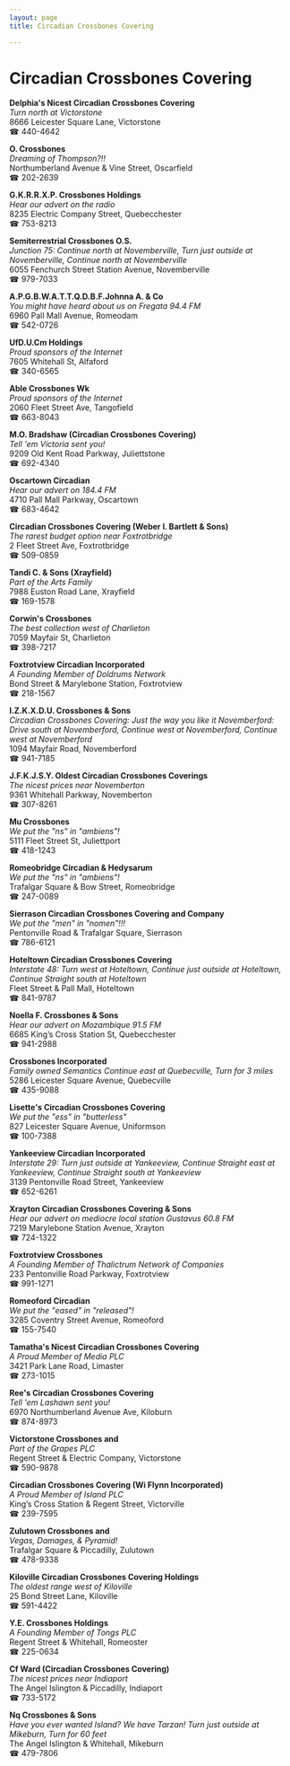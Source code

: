 ```yaml
---
layout: page 
title: Circadian Crossbones Covering

---
```



# Circadian Crossbones Covering


 **Delphia's Nicest Circadian Crossbones Covering**  
_Turn north at Victorstone_  
8666 Leicester Square Lane, Victorstone  
☎ 440-4642

**O. Crossbones**  
_Dreaming of Thompson?!!_  
Northumberland Avenue & Vine Street, Oscarfield  
☎ 202-2639

**G.K.R.R.X.P. Crossbones Holdings**  
_Hear our advert on the radio_  
8235 Electric Company Street, Quebecchester  
☎ 753-8213

**Semiterrestrial Crossbones O.S.**  
_Junction 75: Continue north at Novemberville, Turn just outside at Novemberville, Continue north at Novemberville_  
6055 Fenchurch Street Station Avenue, Novemberville  
☎ 979-7033

**A.P.G.B.W.A.T.T.Q.D.B.F.Johnna A. & Co**  
_You might have heard about us on Fregata 94.4 FM_  
6960 Pall Mall Avenue, Romeodam  
☎ 542-0726

**UfD.U.Cm Holdings**  
_Proud sponsors of the Internet_  
7605 Whitehall St, Alfaford  
☎ 340-6565

**Able Crossbones Wk**  
_Proud sponsors of the Internet_  
2060 Fleet Street Ave, Tangofield  
☎ 663-8043

**M.O. Bradshaw (Circadian Crossbones Covering)**  
_Tell 'em Victoria sent you!_  
9209 Old Kent Road Parkway, Juliettstone  
☎ 692-4340

**Oscartown Circadian**  
_Hear our advert on 184.4 FM_  
4710 Pall Mall Parkway, Oscartown  
☎ 683-4642

**Circadian Crossbones Covering (Weber I. Bartlett & Sons)**  
_The rarest budget option near Foxtrotbridge_  
2 Fleet Street Ave, Foxtrotbridge  
☎ 509-0859

**Tandi C. & Sons (Xrayfield)**  
_Part of the Arts Family_  
7988 Euston Road Lane, Xrayfield  
☎ 169-1578

**Corwin's Crossbones**  
_The best collection west of Charlieton_  
7059 Mayfair St, Charlieton  
☎ 398-7217

**Foxtrotview Circadian Incorporated**  
_A Founding Member of Doldrums Network_  
Bond Street & Marylebone Station, Foxtrotview  
☎ 218-1567

**I.Z.K.X.D.U. Crossbones & Sons**  
_Circadian Crossbones Covering: Just the way you like it 
Novemberford: Drive south at Novemberford, Continue west at Novemberford, Continue west at Novemberford_  
1094 Mayfair Road, Novemberford  
☎ 941-7185

**J.F.K.J.S.Y. Oldest Circadian Crossbones Coverings**  
_The nicest prices near Novemberton_  
9361 Whitehall Parkway, Novemberton  
☎ 307-8261

**Mu Crossbones**  
_We put the "ns" in "ambiens"!_  
5111 Fleet Street St, Juliettport  
☎ 418-1243

**Romeobridge Circadian & Hedysarum**  
_We put the "ns" in "ambiens"!_  
Trafalgar Square & Bow Street, Romeobridge  
☎ 247-0089

**Sierrason Circadian Crossbones Covering and Company**  
_We put the "men" in "nomen"!!!_  
Pentonville Road & Trafalgar Square, Sierrason  
☎ 786-6121

**Hoteltown Circadian Crossbones Covering**  
_Interstate 48: Turn west at Hoteltown, Continue just outside at Hoteltown, Continue Straight south at Hoteltown_  
Fleet Street & Pall Mall, Hoteltown  
☎ 841-9787

**Noella F. Crossbones & Sons**  
_Hear our advert on Mozambique 91.5 FM_  
6685 King’s Cross Station St, Quebecchester  
☎ 941-2988

**Crossbones Incorporated**  
_Family owned Semantics 
Continue east at Quebecville, Turn for 3 miles_  
5286 Leicester Square Avenue, Quebecville  
☎ 435-9088

**Lisette's Circadian Crossbones Covering**  
_We put the "ess" in "butterless"_  
827 Leicester Square Avenue, Uniformson  
☎ 100-7388

**Yankeeview Circadian Incorporated**  
_Interstate 29: Turn just outside at Yankeeview, Continue Straight east at Yankeeview, Continue Straight south at Yankeeview_  
3139 Pentonville Road Street, Yankeeview  
☎ 652-6261

**Xrayton Circadian Crossbones Covering & Sons**  
_Hear our advert on mediocre local station Gustavus 60.8 FM_  
7219 Marylebone Station Avenue, Xrayton  
☎ 724-1322

**Foxtrotview Crossbones**  
_A Founding Member of Thalictrum Network of Companies_  
233 Pentonville Road Parkway, Foxtrotview  
☎ 991-1271

**Romeoford Circadian**  
_We put the "eased" in "released"!_  
3285 Coventry Street Avenue, Romeoford  
☎ 155-7540

**Tamatha's Nicest Circadian Crossbones Covering**  
_A Proud Member of Media PLC_  
3421 Park Lane Road, Limaster  
☎ 273-1015

**Ree's Circadian Crossbones Covering**  
_Tell 'em Lashawn sent you!_  
6970 Northumberland Avenue Ave, Kiloburn  
☎ 874-8973

**Victorstone Crossbones and**  
_Part of the Grapes PLC_  
Regent Street & Electric Company, Victorstone  
☎ 590-9878

**Circadian Crossbones Covering (Wi Flynn Incorporated)**  
_A Proud Member of Island PLC_  
King’s Cross Station & Regent Street, Victorville  
☎ 239-7595

**Zulutown Crossbones and**  
_Vegas, Damages, & Pyramid!_  
Trafalgar Square & Piccadilly, Zulutown  
☎ 478-9338

**Kiloville Circadian Crossbones Covering Holdings**  
_The oldest range west of Kiloville_  
25 Bond Street Lane, Kiloville  
☎ 591-4422

**Y.E. Crossbones Holdings**  
_A Founding Member of Tongs PLC_  
Regent Street & Whitehall, Romeoster  
☎ 225-0634

**Cf Ward (Circadian Crossbones Covering)**  
_The nicest prices near Indiaport_  
The Angel Islington & Piccadilly, Indiaport  
☎ 733-5172

**Nq Crossbones & Sons**  
_Have you ever wanted Island? We have Tarzan! 
Turn just outside at Mikeburn, Turn for 60 feet_  
The Angel Islington & Whitehall, Mikeburn  
☎ 479-7806

